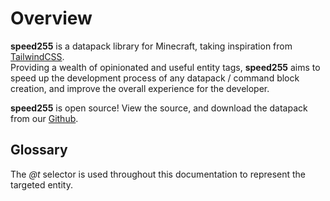 # Overview

**speed255** is a datapack library for Minecraft, taking inspiration from [TailwindCSS](https://tailwindcss.com).  
Providing a wealth of opinionated and useful entity tags, **speed255** aims to speed up the development process of any datapack / command block creation, and improve the overall experience for the developer.

**speed255** is open source! View the source, and download the datapack from our [Github](https://github.com/moxvallix/speed255).

## Glossary
The _@t_ selector is used throughout this documentation to represent the targeted entity.

